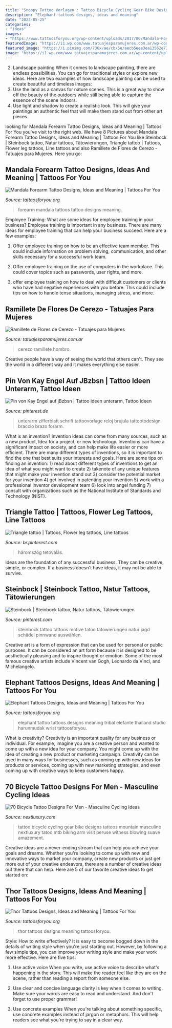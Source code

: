 ```yaml
---
title: "Snoopy Tattoo Vorlagen : Tattoo Bicycle Cycling Gear Bike Designs Tattoos Mountain Masculine Nextluxury Tatoo Mtb Biking Arm Visit Peruse Witness Blowing Suave Amazement"
description: "Elephant tattoos designs, ideas and meaning"
date: "2023-05-25"
categories:
- "ideas"
images:
- "https://www.tattoosforyou.org/wp-content/uploads/2017/06/Mandala-Forearm-Tattoos-Small.jpg"
featuredImage: "https://i1.wp.com/www.tatuajesparamujeres.com.ar/wp-content/uploads/2017/02/tatuaje-ramillete-flores-cerezo-hombro.jpg?fit=1080%2C1080&amp;ssl=1"
featured_image: "https://i.pinimg.com/736x/ae/cb/5e/aecb5eee3ea13562e73caa21881b6b04.jpg"
image: "https://i1.wp.com/www.tatuajesparamujeres.com.ar/wp-content/uploads/2017/02/tatuaje-ramillete-flores-cerezo-hombro.jpg?fit=1080%2C1080&amp;ssl=1"
---
```



2. Landscape painting
When it comes to landscape painting, there are endless possibilities. You can go for traditional styles or explore new ideas. Here are two examples of how landscape painting can be used to create beautiful and timeless images: 
2. Use the land as a canvas for nature scenes. This is a great way to show off the beauty of the outdoors while still being able to capture the essence of the scene indoors.
3. Use light and shadow to create a realistic look. This will give your paintings an authentic feel that will make them stand out from other art pieces.

	

		
looking for Mandala Forearm Tattoo Designs, Ideas and Meaning | Tattoos For You you've visit to the right web. We have 8 Pictures about Mandala Forearm Tattoo Designs, Ideas and Meaning | Tattoos For You like Steinbock | Steinbock tattoo, Natur tattoos, Tätowierungen, Triangle tattoo | Tattoos, Flower leg tattoos, Line tattoos and also Ramillete de Flores de Cerezo - Tatuajes para Mujeres. Here you go:
		
    
## Mandala Forearm Tattoo Designs, Ideas And Meaning | Tattoos For You

<img loading=lazy src="https://www.tattoosforyou.org/wp-content/uploads/2017/06/Mandala-Forearm-Tattoos-Small.jpg" onerror="this.onerror=null;this.src='https://tse1.mm.bing.net/th?id=OIP.ulgnu7Pyv5Qp4TvkDaugWQHaJQ&amp;pid=15.1';" alt="Mandala Forearm Tattoo Designs, Ideas and Meaning | Tattoos For You">

_Source: tattoosforyou.org_

>forearm mandala tattoos tattoo designs meaning. 

	

Employee Training: What are some ideas for employee training in your business?
Employee training is important in any business. There are many ideas for employee training that can help your business succeed. Here are a few examples:
1. Offer employee training on how to be an effective team member. This could include information on problem solving, communication, and other skills necessary for a successful work team.

2. Offer employee training on the use of computers in the workplace. This could cover topics such as passwords, user rights, and more.

3. offer employee training on how to deal with difficult customers or clients who have had negative experiences with you before. This could include tips on how to handle tense situations, managing stress, and more.

    
## Ramillete De Flores De Cerezo - Tatuajes Para Mujeres

<img loading=lazy src="https://i1.wp.com/www.tatuajesparamujeres.com.ar/wp-content/uploads/2017/02/tatuaje-ramillete-flores-cerezo-hombro.jpg?fit=1080%2C1080&amp;ssl=1" onerror="this.onerror=null;this.src='https://tse2.mm.bing.net/th?id=OIP.ELO-pdT_tN3gVL3CoGDMmwHaHa&amp;pid=15.1';" alt="Ramillete de Flores de Cerezo - Tatuajes para Mujeres">

_Source: tatuajesparamujeres.com.ar_

>cerezo ramillete hombro. 

	

Creative people have a way of seeing the world that others can't. They see the world in a different way and it makes everything else easier.

    
## Pin Von Kay Engel Auf JBzbsn | Tattoo Ideen Unterarm, Tattoo Ideen

<img loading=lazy src="https://i.pinimg.com/736x/74/7d/06/747d0678cc6d79019e62048be765f2e6.jpg" onerror="this.onerror=null;this.src='https://tse2.mm.bing.net/th?id=OIP.UdxCxc5hThcVyqpAgbfCYQAAAA&amp;pid=15.1';" alt="Pin von Kay Engel auf jBzbsn | Tattoo ideen unterarm, Tattoo ideen">

_Source: pinterest.de_

>unterarm zifferblatt schrift tattoovorlage reloj brujula tattootodesign braccio brazo forarm. 

	

What is an invention?
Invention ideas can come from many sources, such as a new product, Idea for a project, or new technology. Inventions can have a significant impact on society, and can help make life easier or more efficient. There are many different types of inventions, so it is important to find the one that best suits your interests and goals. Here are some tips on finding an invention: 1) read about different types of inventions to get an idea of what you might want to create 2) takenote of any unique features that might make your invention stand out 3) consider the potential market for your invention 4) get involved in patenting your invention 5) work with a professional inventor development team 6) look into angel funding 7) consult with organizations such as the National Institute of Standards and Technology (NIST).

    
## Triangle Tattoo | Tattoos, Flower Leg Tattoos, Line Tattoos

<img loading=lazy src="https://i.pinimg.com/736x/ae/cb/5e/aecb5eee3ea13562e73caa21881b6b04.jpg" onerror="this.onerror=null;this.src='https://tse1.mm.bing.net/th?id=OIP.K81e5oSCtyyK-giE_ofLIgHaJ3&amp;pid=15.1';" alt="Triangle tattoo | Tattoos, Flower leg tattoos, Line tattoos">

_Source: br.pinterest.com_

>háromszög tetoválás. 

	

Ideas are the foundation of any successful business. They can be creative, simple, or complex. If a business doesn't have ideas, it may not be able to survive.

    
## Steinbock | Steinbock Tattoo, Natur Tattoos, Tätowierungen

<img loading=lazy src="https://i.pinimg.com/736x/34/23/4e/34234e74128ce6bd03cf517c727189ba.jpg" onerror="this.onerror=null;this.src='https://tse3.mm.bing.net/th?id=OIP.3W6m1bV3XsA01oYhWrue3QHaK0&amp;pid=15.1';" alt="Steinbock | Steinbock tattoo, Natur tattoos, Tätowierungen">

_Source: pinterest.com_

>steinbock tattoo tattoos motive tatoo tätowierungen natur jagd schädel pinnwand auswählen. 

	

Creative art is a form of expression that can be used for personal or public purposes. It can be considered an art form because it is designed to be aesthetically pleasing and to inspire thought or emotion. Some of the most famous creative artists include Vincent van Gogh, Leonardo da Vinci, and Michelangelo.

    
## Elephant Tattoos Designs, Ideas And Meaning | Tattoos For You

<img loading=lazy src="http://www.tattoosforyou.org/wp-content/uploads/2013/09/Small-Elephant-Tattoo.jpg" onerror="this.onerror=null;this.src='https://tse3.mm.bing.net/th?id=OIP.mErqNUS0TQ7lQur2KKcQnAHaJ4&amp;pid=15.1';" alt="Elephant Tattoos Designs, Ideas and Meaning | Tattoos For You">

_Source: tattoosforyou.org_

>elephant tattoo tattoos designs meaning tribal elefante thailand studio harunmudak wrist tattoosforyou. 

	

What is creativity?
Creativity is an important quality for any business or individual. For example, imagine you are a creative person and wanted to come up with a new idea for your company. You might come up with the idea of creating a new product or marketing campaign. Creativity can be used in many ways for businesses, such as coming up with new ideas for products or services, coming up with new marketing strategies, and even coming up with creative ways to keep customers happy.

    
## 70 Bicycle Tattoo Designs For Men - Masculine Cycling Ideas

<img loading=lazy src="http://nextluxury.com/wp-content/uploads/male-legs-bicycle-gear-tattoo.jpg" onerror="this.onerror=null;this.src='https://tse1.mm.bing.net/th?id=OIP.ddEO2XALIzWBnH4b9mEi8AHaHa&amp;pid=15.1';" alt="70 Bicycle Tattoo Designs For Men - Masculine Cycling Ideas">

_Source: nextluxury.com_

>tattoo bicycle cycling gear bike designs tattoos mountain masculine nextluxury tatoo mtb biking arm visit peruse witness blowing suave amazement. 

	

Creative ideas are a never-ending stream that can help you achieve your goals and dreams. Whether you're looking to come up with new and innovative ways to market your company, create new products or just get more out of your creative endeavors, there are a number of creative ideas out there that can help. Here are 5 of our favorite creative ideas to get started on: 

    
## Thor Tattoos Designs, Ideas And Meaning | Tattoos For You

<img loading=lazy src="https://www.tattoosforyou.org/wp-content/uploads/2016/02/Thor-Tattoos.jpg" onerror="this.onerror=null;this.src='https://tse4.mm.bing.net/th?id=OIP.5Rz_KgzmgdkR9OxguPW2jgAAAA&amp;pid=15.1';" alt="Thor Tattoos Designs, Ideas and Meaning | Tattoos For You">

_Source: tattoosforyou.org_

>thor tattoos designs meaning tattoosforyou. 

	

Style: How to write effectively?
It is easy to become bogged down in the details of writing style when you're just starting out. However, by following a few simple tips, you can improve your writing style and make your work more effective. Here are five tips:
1. Use active voice
When you write, use active voice to describe what's happening in the story. This will make the reader feel like they are on the scene, rather than reading a report from someone else.

2. Use clear and concise language
 clarity is key when it comes to writing. Make sure your words are easy to read and understand. And don't forget to use proper grammar!

3. Use concrete examples    When you're talking about something specific, use concrete examples instead of jargon or metaphors. This will help readers see what you're trying to say in a clear way.

